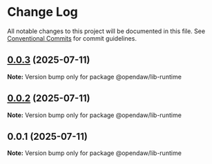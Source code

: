 # Change Log

All notable changes to this project will be documented in this file.
See [Conventional Commits](https://conventionalcommits.org) for commit guidelines.

## [0.0.3](https://github.com/andremichelle/opendaw-turbo/compare/@opendaw/lib-runtime@0.0.2...@opendaw/lib-runtime@0.0.3) (2025-07-11)

**Note:** Version bump only for package @opendaw/lib-runtime

## [0.0.2](https://github.com/andremichelle/opendaw-turbo/compare/@opendaw/lib-runtime@0.0.1...@opendaw/lib-runtime@0.0.2) (2025-07-11)

**Note:** Version bump only for package @opendaw/lib-runtime

## 0.0.1 (2025-07-11)

**Note:** Version bump only for package @opendaw/lib-runtime
